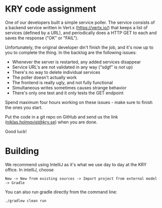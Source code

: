 # KRY code assignment

One of our developers built a simple service poller.
The service consists of a backend service written in Vert.x (https://vertx.io/) that keeps a list of services (defined by a URL), and periodically does a HTTP GET to each and saves the response ("OK" or "FAIL").

Unfortunately, the original developer din't finish the job, and it's now up to you to complete the thing.
In the backlog are the following issues:

- Whenever the server is restarted, any added services disappear
- Service URL's are not validated in any way ("sdgf" is _not_ up)
- There's no way to delete individual services
- The poller doesn't actually work
- The frontend is really ugly, and not fully functional
- Simultaneous writes sometimes causes strange behavior
- There's only one test and it only tests the GET endpoint

Spend maximum four hours working on these issues - make sure to finish the ones you start.

Put the code in a git repo on GitHub and send us the link (niklas.holmqvist@kry.se) when you are done.

Good luck!

# Building
We recommend using IntelliJ as it's what we use day to day at the KRY office.
In intelliJ, choose
```
New -> New from existing sources -> Import project from external model -> Gradle
```

You can also run gradle directly from the command line:
```
./gradlew clean run
```
